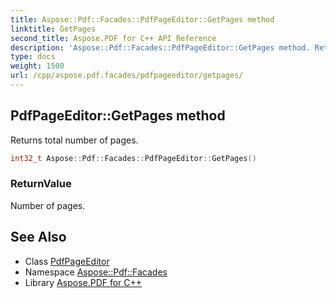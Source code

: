 ```yaml
---
title: Aspose::Pdf::Facades::PdfPageEditor::GetPages method
linktitle: GetPages
second_title: Aspose.PDF for C++ API Reference
description: 'Aspose::Pdf::Facades::PdfPageEditor::GetPages method. Returns total number of pages in C++.'
type: docs
weight: 1500
url: /cpp/aspose.pdf.facades/pdfpageeditor/getpages/
---
```

## PdfPageEditor::GetPages method


Returns total number of pages.

```cpp
int32_t Aspose::Pdf::Facades::PdfPageEditor::GetPages()
```


### ReturnValue

Number of pages.



## See Also

* Class [PdfPageEditor](../)
* Namespace [Aspose::Pdf::Facades](../../)
* Library [Aspose.PDF for C++](../../../)
